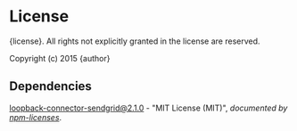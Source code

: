 # License

{license}. All rights not explicitly granted in the license are reserved.

Copyright (c) 2015 {author}

## Dependencies
[loopback-connector-sendgrid@2.1.0](&quot;https://github.com/Cellarise/loopback-connector-sendgrid&quot;) - &quot;MIT License (MIT)&quot;, 
*documented by [npm-licenses](http://github.com/AceMetrix/npm-license.git)*.

